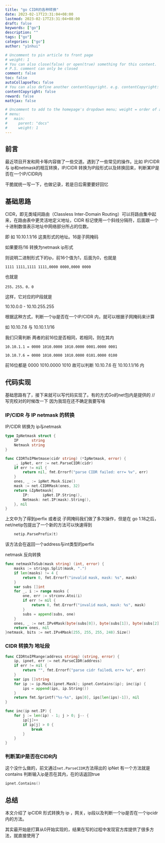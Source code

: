 ```yaml
---
title: "go CIDR的各种转换"
date: 2023-02-17T23:31:04+08:00
lastmod: 2023-02-17T23:31:04+08:00
draft: false
keywords: ["go"]
description: ""
tags: ["go"]
categories: ["go"]
author: "y1nhui"

# Uncomment to pin article to front page
# weight: 1
# You can also close(false) or open(true) something for this content.
# P.S. comment can only be closed
comment: false
toc: false
autoCollapseToc: false
# You can also define another contentCopyright. e.g. contentCopyright: "This is another copyright."
contentCopyright: false
reward: false
mathjax: false

# Uncomment to add to the homepage's dropdown menu; weight = order of article
# menu:
#   main:
#     parent: "docs"
#     weight: 1
---
```


<!--more-->

## 前言

最近项目开发和网卡等内容做了一些交道。遇到了一些常见的操作。比如 IP/CIDR 与 ip和netmask的相互转换，IP/CIDR 转换为IP段形式以及转换回来，判断某IP是否在一个IP/CIDR内

干脆就统一写一下，也做记录，若是日后需要要好回忆

##  基础思路

CIDR，即无类域间路由（Classless Inter-Domain Routing）可以将路由集中起来，在路由表中更灵活地定义地址，CIDR 标记使用一个斜线分隔符，后面跟一个十进制数值表示地址中网络部分所占的位数。

即 如 10.10.1.1/16 这类形式的地址。16是子网掩码

如果要将/16 转换为netmask ip形式

则说明二进制形式下的ip，前16个值为1，后面为0，也就是

`1111 1111,1111 1111,0000 0000,0000 0000`

也就是 

`255，255，0，0`

这样，它对应的IP段就是

10.10.0.0 - 10.10.255.255

根据这种方式，判断一个ip是否在一个IP/CIDR 内，就可以根据子网掩码来计算

如 10.10.7.6 与 10.10.1.1/16

我们只需判断 两者的前16位是否相同，若相同，则在其内
 
`10.10.1.1 = 0000 1010.0000 1010.0000 0001.0000 0001`

`10.10.7.6 = 0000 1010.0000 1010.0000 0101.0000 0100`

前16位都是 0000 1010.0000 1010 故可以判断 10.10.7.6 在 10.10.1.1/16 内

## 代码实现

基础思路有了，接下来就可以写代码实现了。有的方式Go的net包内是提供的 // 写完校对的时候改一下 因为我现在还不确定我要写啥

###  IP/CIDR 与 IP netmask 的转换

IP/CIDR 转换为 ip与netmask

``` GO
type IpNetmask struct {
	IP      string
	Netmask string
}

func CIDRToIPNetmase(cidr string) (*IpNetmask, error) {
	_, ipNet, err := net.ParseCIDR(cidr)
	if err != nil {
		return nil, fmt.Errorf("parse CIDR failed: err= %v", err)
	}
	ones, _ := ipNet.Mask.Size()
	mask := net.CIDRMask(ones, 32)
	return &IpNetmask{
		IP:      ipNet.IP.String(),
		Netmask: net.IP(mask).String(),
	}, nil
}
```
上文中为了得到perfix 或者说 子网掩码我们做了多次操作，但是在 go 1.18之后，net/netip包提出了一个新的方法可以快速得到

```go 
	netip.ParsePrefix(t)
```
该方法会在返回一个address与int类型的perfix	

netmask 反向转换

```go
func netmaskToSub(mask string) (int, error) {
	masks := strings.Split(mask, ".")
	if len(masks) != 4 {
		return 0, fmt.Errorf("invalid mask, mask: %s", mask)
	}
	var subs []int
	for _, i := range masks {
		one, err := strconv.Atoi(i)
		if err != nil {
			return 0, fmt.Errorf("invalid mask, mask: %s", mask)
		}
		subs = append(subs, one)
	}
	ones, _ := net.IPv4Mask(byte(subs[0]), byte(subs[1]), byte(subs[2]), byte(subs[3])).Size()
	return ones, nil
}netmask, bits := net.IPv4Mask(255, 255, 255, 248).Size()
```

### CIDR 转换为 地址段

```go
func CIDRtoIPRange(address string) (string, error) {
	ip, ipnet, err := net.ParseCIDR(address)
	if err != nil {
		return "", fmt.Errorf("parse cidr failedL err= %v", err)
	}
	var ips []string
	for ip := ip.Mask(ipnet.Mask); ipnet.Contains(ip); inc(ip) {
		ips = append(ips, ip.String())
	}
	return fmt.Sprintf("%s-%s", ips[0], ips[len(ips)-1]), nil
}

func inc(ip net.IP) {
	for j := len(ip) - 1; j > 0; j-- {
		ip[j]++
		if ip[j] > 0 {
			break
		}
	}
}
```
### 判断某IP是否在CIDR内
这个没什么做的，前文通过`net.ParseCIDR`方法得出的 ipNet 有一个方法就是 contains  判断输入ip是否在其内，在的话返回true
```go
ipnet.Contains()
```

## 总结

本文介绍了 ipCIDR 形式转换为 ip ，网关，ip段以及判断一个ip是否在一个ipcidr内的方法。

其实最开始是打算从0开始实现的，结果在写的过程中发现官方库提供了很多方法，就直接使用了